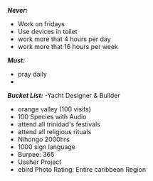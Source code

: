 ***Never:***

-  Work on fridays
- Use devices in toilet
- work more that 4 hours per day
- work more that 16 hours per week


***Must:***
- pray daily
- 

***Bucket List:***
-Yacht Designer & Builder
- orange valley (100 visits)
- 100 Species with Audio
- attend all trinidad's festivals
- attend all religious rituals
- Nihongo 2000hrs
- 1000 sign language
- Burpee: 365
- Ussher Project
- ebird Photo Rating: Entire caribbean Region
